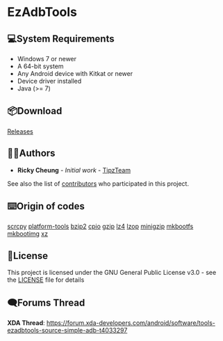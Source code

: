 # EzAdbTools

## 💻System Requirements
- Windows 7 or newer
- A 64-bit system
- Any Android device with Kitkat or newer
- Device driver installed
- Java (>= 7)

## 📦Download
[Releases](https://github.com/TipzTeam/EzAdbTools/releases)

## 🧑🏻‍Authors
* **Ricky Cheung** - *Initial work* - [TipzTeam](https://github.com/TipzTeam)

See also the list of [contributors](https://github.com/TipzTeam/EzAdbTools/contributors) who participated in this project.

## ⌨️Origin of codes
[scrcpy](https://github.com/Genymobile/scrcpy)
[platform-tools](https://dl.google.com/android/repository/platform-tools-latest-windows.zip)
[bzip2](https://sourceforge.net/projects/bzip2/)
[cpio](http://gnuwin32.sourceforge.net/packages/cpio.htm)
[gzip](http://gnuwin32.sourceforge.net/packages/gzip.htm)
[lz4](https://github.com/lz4/lz4)
[lzop](http://gnuwin32.sourceforge.net/packages/lzop.htm)
[minigzip](https://github.com/madler/zlib/blob/master/test/minigzip.c)
[mkbootfs](https://github.com/osm0sis/mkbootfs)
[mkbootimg](https://github.com/osm0sis/mkbootimg)
[xz](https://github.com/addaleax/xz)

## 📝License
This project is licensed under the GNU General Public License v3.0 - see the [LICENSE](LICENSE) file for details

## 🗨Forums Thread
<b>XDA Thread</b>: https://forum.xda-developers.com/android/software/tools-ezadbtools-source-simple-adb-t4033297
